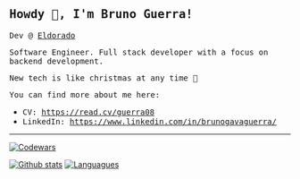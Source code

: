 ## <samp>Howdy 👋, I'm Bruno Guerra!</samp>

<samp>Dev @ [Eldorado](https://www.eldorado.org.br/)</samp>

<samp>Software Engineer. Full stack developer with a focus on backend development.</samp>

<samp>New tech is like christmas at any time 🎅</samp>

<samp>You can find more about me here:</samp>

- <samp>CV: https://read.cv/guerra08</samp>
- <samp>LinkedIn: https://www.linkedin.com/in/brunogavaguerra/</samp>

<hr></hr>

<a target="_blank" href="https://www.codewars.com/users/guerra08"><img src="https://www.codewars.com/users/guerra08/badges/large" alt="Codewars"/></a>

[![Github stats](https://github-readme-stats.vercel.app/api?username=guerra08&show_icons=true&count_private=true&theme=gruvbox)](https://github.com/guerra08)
[![Languagues](https://github-readme-stats.vercel.app/api/top-langs/?username=guerra08&langs_count=8&count_private=true&layout=compact&theme=gruvbox)](https://github.com/guerra08)
